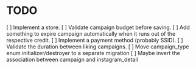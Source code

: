 TODO
=====
[ ] Implement a store.
[ ] Validate campaign budget before saving.
[ ] Add something to expire campaign automatically when it runs out of the respective credit.
[ ] Implement a payment method (probably SSID).
[ ] Validate the duration between liking campaigns.
[ ] Move campaign_type enum initializer/destroyer to a separate migration
[ ] Maybe invert the association between campaign and instagram_detail
